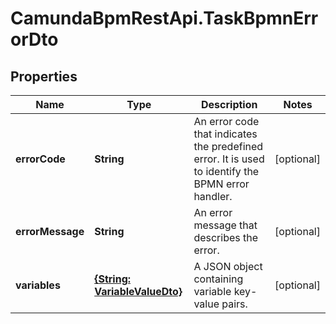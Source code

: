 # CamundaBpmRestApi.TaskBpmnErrorDto

## Properties

Name | Type | Description | Notes
------------ | ------------- | ------------- | -------------
**errorCode** | **String** | An error code that indicates the predefined error. It is used to identify the BPMN error handler. | [optional] 
**errorMessage** | **String** | An error message that describes the error. | [optional] 
**variables** | [**{String: VariableValueDto}**](VariableValueDto.md) | A JSON object containing variable key-value pairs. | [optional] 


